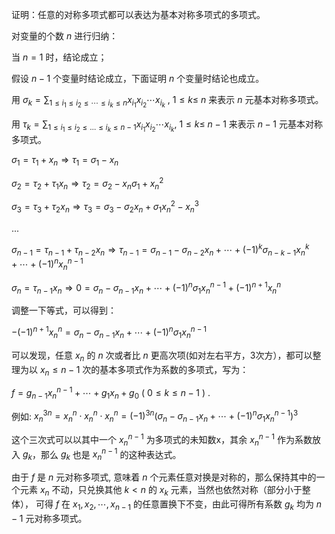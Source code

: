 证明：任意的对称多项式都可以表达为基本对称多项式的多项式。

对变量的个数 $n$ 进行归纳：

当 $n = 1$ 时，结论成立；

假设 $n-1$ 个变量时结论成立，下面证明 $n$ 个变量时结论也成立。

用 $\sigma_k=\sum_{1\leq i_1\leq i_2\leq\cdots\leq i_k\leq n}x_{i_1}x_{i_2}\cdots x_{i_k}$ , $1\leq k\leq$ $n$ 来表示 $n$ 元基本对称多项式。

用 $\tau_k=\sum_{1\leq i_1\leq i_2\leq \dots\leq i_k\leq n-1}x_{i_1}x_{i_2}\cdots x_{i_k}$, $1\leq k\leq$ $n-1$ 来表示 $n-1$ 元基本对称多项式。

$\sigma_1=\tau_1+x_n\Rightarrow \tau_1=\sigma_1-x_n$

$\sigma_2=\tau_2+\tau_1 x_n\Rightarrow \tau_2=\sigma_2-x_n\sigma_1+x_n^2$

$\sigma_3=\tau_3+\tau_2 x_n\Rightarrow \tau_3=\sigma_3-\sigma_2 x_n+\sigma_1x_n^2-x_n^3$

...

$\sigma_{n-1}=\tau_{n-1}+\tau_{n-2}x_n\Rightarrow \tau_{n-1}=\sigma_{n-1}-\sigma_{n-2}x_n+\cdots+(-1)^k\sigma_{n-k-1}x_n^k+\cdots+(-1)^nx_n^{n-1}$

$\sigma_n=\tau_{n-1}x_n\Rightarrow 0=\sigma_n-\sigma_{n-1}x_n+\cdots+(-1)^n\sigma_1x_n^{n-1}+(-1)^{n+1}x_n^n$

调整一下等式，可以得到：

$-(-1)^{n+1}x_n^n=\sigma_n-\sigma_{n-1}x_n+\cdots+(-1)^n\sigma_1x_n^{n-1}$
 
可以发现，任意 $x_n$ 的 $n$ 次或者比 $n$ 更高次项(如对左右平方，3次方），都可以整理为以 $x_n \leq n-1$ 次的基本多项式作为系数的多项式，写为：

$f=g_{n-1}x_n^{n-1}+\cdots+g_1x_n+g_0$ ( $0\leq k\leq n-1$ ) .

例如:
$x_n^{3n} = x_n^n \cdot x_n^n \cdot x_n^n = (-1)^{3n}(\sigma_n-\sigma_{n-1}x_n+\cdots+(-1)^n\sigma_1x_n^{n-1})^3$

这个三次式可以以其中一个 $x_n^{n-1}$ 为多项式的未知数x，其余 $x_n^{n-1}$ 作为系数放入 $g_k$，那么 $g_k$ 也是 $x_n^{n-1}$ 的这种表达式。 

由于 $f$ 是 $n$ 元对称多项式, 意味着 $n$ 个元素任意对换是对称的，那么保持其中的一个元素 $x_n$ 不动，只兑换其他 $k < n$ 的 $x_k$ 元素，当然也依然对称（部分小于整体）， 可得 $f$ 在 $x_1,x_2,\cdots, x_{n-1}$ 的任意置换下不变，由此可得所有系数 $g_k$ 均为 $n-1$ 元对称多项式。

